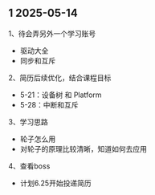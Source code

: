 ## 1 2025-05-14

1、待会弄另外一个学习账号
- 驱动大全
- 同步和互斥

2、简历后续优化，结合课程目标
- 5-21：设备树 和 Platform
- 5-28：中断和互斥

3、学习思路
- 轮子怎么用
- 对轮子的原理比较清晰，知道如何去应用

4、查看boss
- 计划6.25开始投递简历
